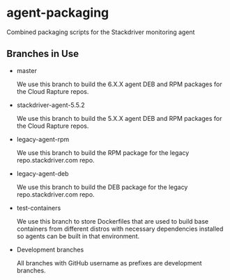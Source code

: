 # agent-packaging
Combined packaging scripts for the Stackdriver monitoring agent

## Branches in Use

* master

  We use this branch to build the 6.X.X agent DEB and RPM packages for the Cloud Rapture repos.
  
* stackdriver-agent-5.5.2

  We use this branch to build the 5.X.X agent DEB and RPM packages for the Cloud Rapture repos.

* legacy-agent-rpm
  
  We use this branch to build the RPM package for the legacy repo.stackdriver.com repo.
  
* legacy-agent-deb
  
  We use this branch to build the DEB package for the legacy repo.stackdriver.com repo.
  
* test-containers

  We use this branch to store Dockerfiles that are used to build base containers from different distros with necessary dependencies installed so agents can be built in that environment.
  
* Development branches

  All branches with GitHub username as prefixes are development branches.
